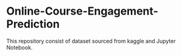 # Online-Course-Engagement-Prediction

This repository consist of dataset sourced from kaggle and Jupyter Notebook.
